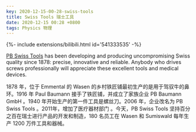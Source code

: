 ```yaml
---
key: 2020-12-15-00-28-swiss-tools
title: Swiss Tools 瑞士工具
date: 2020-12-15 00:28 +0800
tags: Physics 物理
---
```


<div>{%- include extensions/bilibili.html id='541333535' -%}</div>

[PB Swiss Tools](https://www.pbswisstools.com/en/about-us/business/portrait) has been developing and producing uncompromising Swiss quality since 1878: precise, innovative and reliable. Anybody who drives screws professionally will appreciate these excellent tools and medical devices.

1878 年，位于 Emmental 的 Wasen 的乡村铁匠铺最初生产的是用于驾驭牛的鼻环。1916 年 Paul Baumann 接手了铁匠铺，并成立了家族企业 PB Baumann GmbH 。1940 年开始生产的第一件工具是螺丝刀。2006 年，企业改名为 PB Swiss Tools 。2011年，增加了医疗器材部门 。今天，PB Swiss Tools 坚持百分之百在瑞士进行产品的开发和制造，180 名员工在 Wasen 和 Sumiswald 每年生产 1200 万件工具和器械。

<!--more-->
